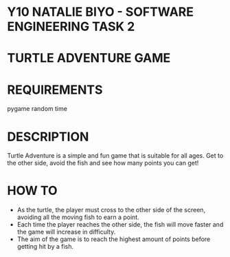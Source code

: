 # Y10 NATALIE BIYO - SOFTWARE ENGINEERING TASK 2
# TURTLE ADVENTURE GAME

# REQUIREMENTS
pygame
random
time

# DESCRIPTION
Turtle Adventure is a simple and fun game that is suitable for all ages. Get to the other side, avoid the fish and see how many points you can get!

# HOW TO
- As the turtle, the player must cross to the other side of the screen, avoiding all the moving fish to earn a point. 
- Each time the player reaches the other side, the fish will move faster and the game will increase in difficulty. 
- The aim of the game is to reach the highest amount of points before getting hit by a fish.
